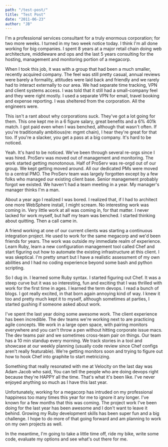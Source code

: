 ```yaml
---
path: "/test-post/"
title: "Test Post"
date: "2011-06-23"
author: "JB"
---
```


I'm a professional services consultant for a truly enormous corporation; for two more weeks. I turned in my two week notice today. I think I'm all done working for big companies. I spent 8 years at a major retail chain doing web architecture, middleware and ops and the last 5 years consulting for the hosting, management and monitoring portion of a megacorp.

When I took this job, it was with a group that had been a much smaller, recently acquired company. The feel was still pretty casual, annual reviews were barely a formality, attitudes were laid back and friendly and we rarely had to interact externally to our area. We had separate time tracking, VPN and client systems access. I was told that it still had a small-company feel and they were right mostly. I used a separate VPN for email, travel booking and expense reporting. I was sheltered from the corporation. All the engineers were.

This isn't a rant about why corporations suck. They've got a lot going for them. This one kept me in a 6 figure salary, great benefits and a 6% 401k match. I got paid even when I was benched, although that wasn't often. If you're traditionally ambitious(re: mgmt chain), I hear they're great for that too. If you're a slacker, you get a pass at a big company. It's hard to be noticed.

Yeah. It's hard to be noticed. We've been through several re-orgs since I was hired. ProServ was moved out of management and monitoring. The work started getting monotonous. Half of ProServ was re-orgd out of our group. We kept getting moved around. All our dedicated PMs were moved to a central PMO. The ProServ team was largely forgotten except by a few folks who managed our existing client base. Senior management probably forgot we existed. We haven't had a team meeting in a year. My manager's manager thinks I'm a man.

About a year ago I realized I was bored. I realized that, if I had to architect one more WebSphere install, I might scream. No interesting work was coming in. Very little work at all was coming in, for that matter. I never lacked for work myself, but half my team was benched. I started thinking about quitting. Then a call came in.

A friend working at one of our current clients was starting a continuous integration project. He used to work for the same megacorp and we'd been friends for years. The work was outside my immediate realm of experience. Learn Ruby, learn a new configuration management tool called Chef and start figuring out how to automate the existing infrastructure at this client. I was skeptical. I'm pretty smart but I have a realistic assessment of my own abilities and I had no coding experience beyond some bash and python scripting.

So I dug in. I learned some Ruby syntax. I started figuring out Chef. It was a steep curve but it was so interesting, fun and exciting that I was thrilled with work for the first time in ages. I learned the term devops. I read a bunch of blogs. I got really excited, in that born again annoying kind of way. I knew it too and pretty much kept it to myself, although sometimes at parties, I started gushing if someone asked about work.

I've spent the last year doing some awesome work. The client experience has been incredible. The dev teams we're working next to are practicing agile concepts. We work in a large open space, with pairing monitors everywhere and you can't throw a pen without hitting corporate issue macs. The dev teams pair and we sometimes cross-team pair on things. Our team has a 10 min standup every morning. We track stories in a tool and showcase at our weekly planning (usually code review since Chef configs aren't really featurable). We're getting monitors soon and trying to figure out how to hook Chef into graphite to start metricizing.

Something that really resonated with me at Velocity on the last day was Adam Jacob who said, You can tell the people who are doing devops right because they're HAPPY all the time. That's what it's been like. I've never enjoyed anything so much as I have this last year.

Unfortunately, working for a megacorp has intruded on my professional happiness too many times this year for me to ignore it any longer. I've known for a few months that this was coming. The project work I've been doing for the last year has been awesome and I don't want to leave it behind. Growing my Ruby development skills has been super fun and a big challenge. I hope to do more of that going forward and am planning to work on my own projects as well.

In the meantime, I'm going to take a little time off, ride my bike, write some code, evaluate my options and see what's out there for me.
